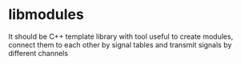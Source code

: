 # libmodules
It should be C++ template library with tool useful to create modules, connect them to each other by signal tables and transmit signals by different channels
